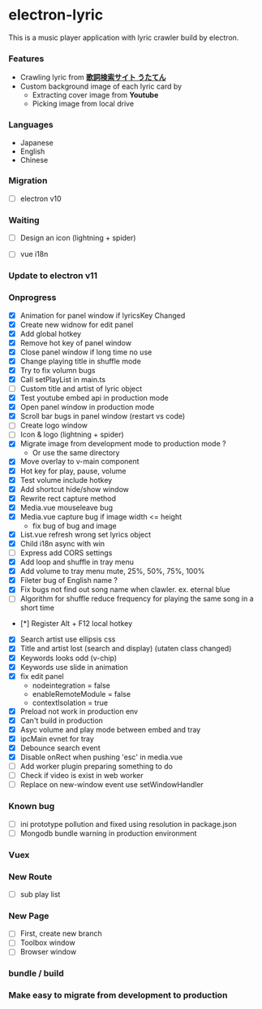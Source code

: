 # electron-lyric

This is a music player application with lyric crawler build by electron.

### Features
* Crawling lyric from **[歌詞検索サイト うたてん](https://utaten.com/)**
* Custom background image of each lyric card by
    * Extracting cover image from **Youtube**
    * Picking image from local drive 

### Languages
- Japanese
- English
- Chinese

### Migration 

* [ ] electron v10

### Waiting

* [ ] Design an icon (lightning + spider)
* [ ] vue i18n


### Update to electron v11

### Onprogress

* [x] Animation for panel window if lyricsKey Changed
* [x] Create new widnow for edit panel
* [x] Add global hotkey
* [x] Remove hot key of panel window
* [x] Close panel window if long time no use
* [x] Change playing title in shuffle mode
* [x] Try to fix volumn bugs
* [x] Call setPlayList in main.ts  
* [ ] Custom title and artist of lyric object
* [x] Test youtube embed api in production mode 
* [x] Open panel window in production mode
* [x] Scroll bar bugs in panel window (restart vs code)
* [ ] Create logo window
* [ ] Icon & logo (lightning + spider) 
* [x] Migrate image from development mode to production mode ?
    * Or use the same directory
* [x] Move overlay to v-main component
* [x] Hot key for play, pause, volume
* [x] Test volume include hotkey
* [x] Add shortcut hide/show window
* [x] Rewrite rect capture method
* [x] Media.vue mouseleave bug 
* [x] Media.vue capture bug if image width <= height
    * fix bug of bug and image
* [x] List.vue refresh wrong set lyrics object
* [x] Child i18n async with win 
* [ ] Express add CORS settings 
* [x] Add loop and shuffle in tray menu
* [x] Add volume to tray menu mute, 25%, 50%, 75%, 100%
* [x] Fileter bug of English name ?
* [x] Fix bugs not find out song name when clawler. ex. eternal blue
* [ ] Algorithm for shuffle reduce frequency for playing the same song in a short time
* [*] Register Alt + F12 local hotkey 
* [x] Search artist use ellipsis css
* [x] Title and artist lost (search and display) (utaten class changed)
* [x] Keywords looks odd (v-chip)
* [x] Keywords use slide in animation
* [x] fix edit panel
    * nodeintegration = false
    * enableRemoteModule = false
    * contextIsolation = true
* [x] Preload not work in production env
* [x] Can't build in production
* [x] Asyc volume and play mode between embed and tray 
* [x] ipcMain evnet for tray 
* [x] Debounce search event
* [x] Disable onRect when pushing 'esc' in media.vue
* [ ] Add worker plugin preparing something to do
* [ ] Check if video is exist in web worker 
* [ ] Replace on new-window event use setWindowHandler

### Known bug 

* [ ] ini prototype pollution and fixed using resolution in package.json
* [ ] Mongodb bundle warning in production environment

### Vuex

### New Route

* [ ] sub play list

### New Page 

* [ ] First, create new branch
* [ ] Toolbox window 
* [ ] Browser window 

### bundle / build

### Make easy to migrate from development to production

